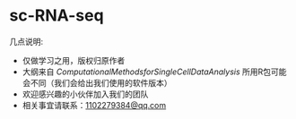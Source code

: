 # sc-RNA-seq



几点说明:

+ 仅做学习之用，版权归原作者
+ 大纲来自 $Computational Methods for Single Cell Data Analysis$ 所用R包可能会不同（我们会给出我们使用的软件版本）
+ 欢迎感兴趣的小伙伴加入我们的团队
+ 相关事宜请联系：1102279384@qq.com
